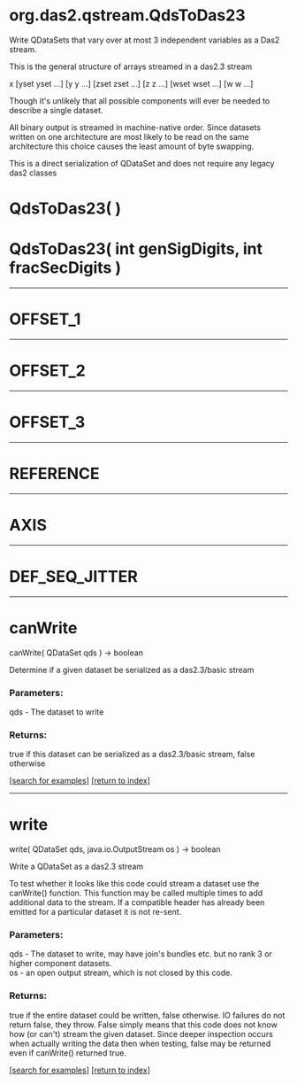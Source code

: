 # org.das2.qstream.QdsToDas23

Write QDataSets that vary over at most 3 independent variables as a Das2 
 stream.
 
 This is the general structure of arrays streamed in a das2.3 stream
 
 x [yset yset ...] [y y ...] [zset zset ...] [z z ...] [wset wset ...] [w w ...]
 
 Though it's unlikely that all possible components will ever be needed to
 describe a single dataset.
 
 All binary output is streamed in machine-native order.  Since datasets written
 on one architecture are most likely to be read on the same architecture this
 choice causes the least amount of byte swapping.  
 
 This is a direct serialization of QDataSet and does not require any legacy
 das2 classes

# QdsToDas23( )


# QdsToDas23( int genSigDigits, int fracSecDigits )


***
<a name="OFFSET_1"></a>
# OFFSET_1



***
<a name="OFFSET_2"></a>
# OFFSET_2



***
<a name="OFFSET_3"></a>
# OFFSET_3



***
<a name="REFERENCE"></a>
# REFERENCE



***
<a name="AXIS"></a>
# AXIS



***
<a name="DEF_SEQ_JITTER"></a>
# DEF_SEQ_JITTER



***
<a name="canWrite"></a>
# canWrite
canWrite( QDataSet qds ) &rarr; boolean

Determine if a given dataset be serialized as a das2.3/basic stream

### Parameters:
qds - The dataset to write

### Returns:
true if this dataset can be serialized as a das2.3/basic stream,
         false otherwise

<a href="https://github.com/autoplot/dev/search?q=canWrite&unscoped_q=canWrite">[search for examples]</a>
<a href="https://github.com/autoplot/documentation/blob/master/javadoc/index-all.md">[return to index]</a>

***
<a name="write"></a>
# write
write( QDataSet qds, java.io.OutputStream os ) &rarr; boolean

Write a QDataSet as a das2.3 stream
 
 To test whether it looks like this code could stream a dataset use the
 canWrite() function.  This function may be called multiple times to add
 additional data to the stream.  If a compatible header has already been
 emitted for a particular dataset it is not re-sent.

### Parameters:
qds - The dataset to write, may have join's bundles etc. but no
        rank 3 or higher component datasets.
<br>os - an open output stream, which is not closed by this code.

### Returns:
true if the entire dataset could be written, false otherwise.
         IO failures do not return false, they throw.  False simply 
         means that this code does not know how (or can't) stream the 
         given dataset.  Since deeper inspection occurs when actually
         writing the data then when testing, false may be returned even
         if canWrite() returned true.

<a href="https://github.com/autoplot/dev/search?q=write&unscoped_q=write">[search for examples]</a>
<a href="https://github.com/autoplot/documentation/blob/master/javadoc/index-all.md">[return to index]</a>

